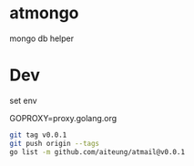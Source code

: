 # atmongo
mongo db helper

# Dev

set env

GOPROXY=proxy.golang.org

```sh
git tag v0.0.1
git push origin --tags
go list -m github.com/aiteung/atmail@v0.0.1
```